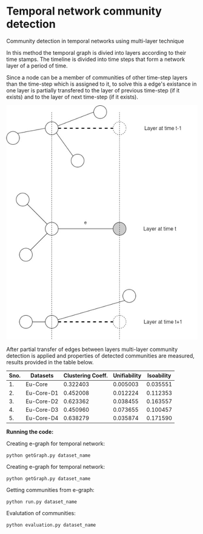 # Temporal network community detection
Community detection in temporal networks using multi-layer technique


In this method the temporal graph is divied into layers according to their time stamps.
The timeline is divided into time steps that form a network layer of a period of time.


Since a node can be a member of communities of other time-step layers than the time-step which is assigned to it, to solve this a edge's existance in one layer is partially transfered to the layer of previous time-step (if it exists) and to the layer of next time-step (if it exists). 

<p align="center">
  <img src="./images/layerdiagram.jpg?raw=true" alt="Fig. Depicting partial transfer of edges between layers."/>
</p>

After partial transfer of edges between layers multi-layer community detection is applied and properties of detected communities are measured, results provided in the table below.


|Sno. |  Datasets     |        Clustering Coeff.      |     Unifiability    |     Isoability         |
|-----|-----------------------|-----------------------|-----------------------|:---------------------:|
|1.|   Eu-Core             |     0.322403        |   0.005003           |  0.035551    |
|2.|   Eu-Core-D1          |   0.452008           |   0.012224           | 0.112353    |
|3.|   Eu-Core-D2          |   0.623362           |   0.038455           | 0.163557    |
|4.|   Eu-Core-D3          |   0.450960           |   0.073655          |  0.100457    |
|5.|   Eu-Core-D4          |   0.638279           |   0.035874           | 0.171590    |

**Running the code:**

Creating e-graph for temporal network: 
```
python getGraph.py dataset_name

```

Creating e-graph for temporal network: 
```
python getGraph.py dataset_name

```
Getting communities from e-graph:
```
python run.py dataset_name

```
Evalutation of communities:
```
python evaluation.py dataset_name

```